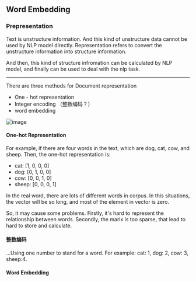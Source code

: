 ## Word Embedding

### Prepresentation

Text is unstructure information. And this kind of unstructure data cannot be used by NLP model directly. Representation refers to convert the unstructure information into structure information. 

And then, this kind of structure infromation can be calculated by NLP model, and finally can be used to deal with the nlp task.

---

There are three methods for Document representation
- One - hot representation
- Integer encoding （整数编码？）
- word embedding

![image](https://user-images.githubusercontent.com/53561946/187679545-fc477e12-a023-475e-a20c-fa9e5fb1cfa8.png)

#### One-hot Representation

For example, if there are four words in the text, which are dog, cat, cow, and sheep. 
Then, the one-hot representation is:
- cat: [1, 0, 0, 0]
- dog: [0, 1, 0, 0]
- cow: [0, 0, 1, 0]
- sheep: [0, 0, 0, 1]

In the real word, there are lots of different words in corpus. In this situations, the vector will be so long, and most of the element in vector is zero.

So, it may cause some problems. Firstly, it's hard to represent the relationship between words. Secondly, the marix is too sparse, that lead to hard to store and calculate.

#### 整数编码

...Using one number to stand for a word.
For example: cat: 1, dog: 2, cow: 3, sheep:4.

#### Word Embedding
